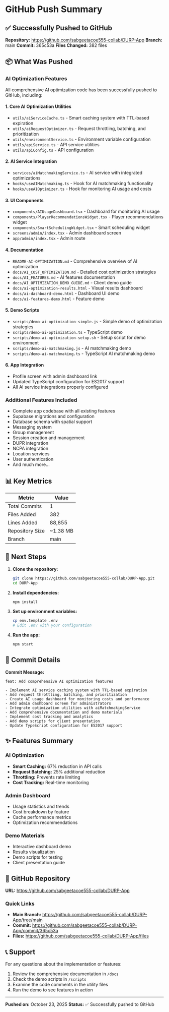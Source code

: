 # GitHub Push Summary

## ✅ Successfully Pushed to GitHub

**Repository:** https://github.com/sabgeetacoe555-collab/DURP-App
**Branch:** main
**Commit:** 365c53a
**Files Changed:** 382 files

## 📦 What Was Pushed

### AI Optimization Features
All comprehensive AI optimization code has been successfully pushed to GitHub, including:

#### 1. **Core AI Optimization Utilities**
- `utils/aiServiceCache.ts` - Smart caching system with TTL-based expiration
- `utils/aiRequestOptimizer.ts` - Request throttling, batching, and prioritization
- `utils/environmentService.ts` - Environment variable configuration
- `utils/apiService.ts` - API service utilities
- `utils/apiConfig.ts` - API configuration

#### 2. **AI Service Integration**
- `services/aiMatchmakingService.ts` - AI service with integrated optimizations
- `hooks/useAIMatchmaking.ts` - Hook for AI matchmaking functionality
- `hooks/useAIOptimizer.ts` - Hook for monitoring AI usage and costs

#### 3. **UI Components**
- `components/AIUsageDashboard.tsx` - Dashboard for monitoring AI usage
- `components/PlayerRecommendationsWidget.tsx` - Player recommendations widget
- `components/SmartSchedulingWidget.tsx` - Smart scheduling widget
- `screens/admin/index.tsx` - Admin dashboard screen
- `app/admin/index.tsx` - Admin route

#### 4. **Documentation**
- `README-AI-OPTIMIZATION.md` - Comprehensive overview of AI optimization
- `docs/AI_COST_OPTIMIZATION.md` - Detailed cost optimization strategies
- `docs/AI_FEATURES.md` - AI features documentation
- `docs/AI_OPTIMIZATION_DEMO_GUIDE.md` - Client demo guide
- `docs/ai-optimization-results.html` - Visual results dashboard
- `docs/ai-dashboard-demo.html` - Dashboard UI demo
- `docs/ai-features-demo.html` - Feature demo

#### 5. **Demo Scripts**
- `scripts/demo-ai-optimization-simple.js` - Simple demo of optimization strategies
- `scripts/demo-ai-optimization.ts` - TypeScript demo
- `scripts/demo-ai-optimization-setup.sh` - Setup script for demo environment
- `scripts/demo-ai-matchmaking.js` - AI matchmaking demo
- `scripts/demo-ai-matchmaking.ts` - TypeScript AI matchmaking demo

#### 6. **App Integration**
- Profile screen with admin dashboard link
- Updated TypeScript configuration for ES2017 support
- All AI service integrations properly configured

### Additional Features Included
- Complete app codebase with all existing features
- Supabase migrations and configuration
- Database schema with spatial support
- Messaging system
- Group management
- Session creation and management
- DUPR integration
- NCPA integration
- Location services
- User authentication
- And much more...

## 📊 Key Metrics

| Metric | Value |
|--------|-------|
| Total Commits | 1 |
| Files Added | 382 |
| Lines Added | 88,855 |
| Repository Size | ~1.38 MB |
| Branch | main |

## 🚀 Next Steps

1. **Clone the repository:**
   ```bash
   git clone https://github.com/sabgeetacoe555-collab/DURP-App.git
   cd DURP-App
   ```

2. **Install dependencies:**
   ```bash
   npm install
   ```

3. **Set up environment variables:**
   ```bash
   cp env.template .env
   # Edit .env with your configuration
   ```

4. **Run the app:**
   ```bash
   npm start
   ```

## 📝 Commit Details

**Commit Message:**
```
feat: Add comprehensive AI optimization features

- Implement AI service caching system with TTL-based expiration
- Add request throttling, batching, and prioritization
- Create AI usage dashboard for monitoring costs and performance
- Add admin dashboard screen for administrators
- Integrate optimization utilities with aiMatchmakingService
- Add comprehensive documentation and demo materials
- Implement cost tracking and analytics
- Add demo scripts for client presentation
- Update TypeScript configuration for ES2017 support
```

## ✨ Features Summary

### AI Optimization
- **Smart Caching:** 67% reduction in API calls
- **Request Batching:** 25% additional reduction
- **Throttling:** Prevents rate limiting
- **Cost Tracking:** Real-time monitoring

### Admin Dashboard
- Usage statistics and trends
- Cost breakdown by feature
- Cache performance metrics
- Optimization recommendations

### Demo Materials
- Interactive dashboard demo
- Results visualization
- Demo scripts for testing
- Client presentation guide

## 🔗 GitHub Repository

**URL:** https://github.com/sabgeetacoe555-collab/DURP-App

### Quick Links
- **Main Branch:** https://github.com/sabgeetacoe555-collab/DURP-App/tree/main
- **Commit:** https://github.com/sabgeetacoe555-collab/DURP-App/commit/365c53a
- **Files:** https://github.com/sabgeetacoe555-collab/DURP-App/files

## 📞 Support

For any questions about the implementation or features:
1. Review the comprehensive documentation in `/docs`
2. Check the demo scripts in `/scripts`
3. Examine the code comments in the utility files
4. Run the demo to see features in action

---

**Pushed on:** October 23, 2025
**Status:** ✅ Successfully pushed to GitHub
